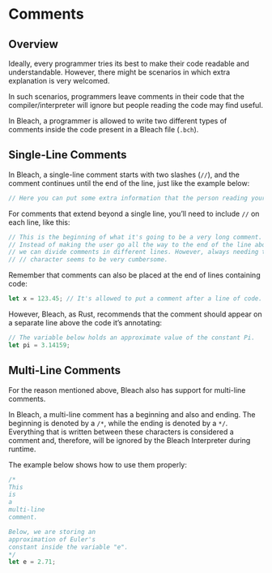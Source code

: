 # Comments

## Overview
Ideally, every programmer tries its best to make their code readable and understandable. However, there might be scenarios in which extra explanation is very welcomed.

In such scenarios, programmers leave comments in their code that the compiler/interpreter will ignore but people reading the code may find useful.

In Bleach, a programmer is allowed to write two different types of comments inside the code present in a Bleach file (```.bch```).


## Single-Line Comments
In Bleach, a single-line comment starts with two slashes (```//```), and the comment continues until the end of the line, just like the example below:
```c
// Here you can put some extra information that the person reading your code might find useful.
```
For comments that extend beyond a single line, you’ll need to include ```//``` on each line, like this:
```c
// This is the beginning of what it's going to be a very long comment.
// Instead of making the user go all the way to the end of the line above
// we can divide comments in different lines. However, always needing to use
// // character seems to be very cumbersome.
```
Remember that comments can also be placed at the end of lines containing code:
```ts
let x = 123.45; // It's allowed to put a comment after a line of code.
```
However, Bleach, as Rust, recommends that the comment should appear on a separate line above the code it’s annotating:
```ts
// The variable below holds an approximate value of the constant Pi.
let pi = 3.14159;
```


## Multi-Line Comments
For the reason mentioned above, Bleach also has support for multi-line comments.

In Bleach, a multi-line comment has a beginning and also and ending. The beginning is denoted by a ```/*```, while the ending is denoted by a ```*/```. Everything that is written between these characters is considered a comment and, therefore, will be ignored by the Bleach Interpreter during runtime.

The example below shows how to use them properly:
```ts
/*
This
is
a
multi-line
comment.

Below, we are storing an
approximation of Euler's
constant inside the variable "e".
*/
let e = 2.71;
```
